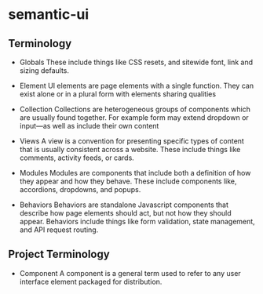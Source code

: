 # semantic-ui

## Terminology
- Globals
These include things like CSS resets, and sitewide font, link and sizing defaults.

- Element
UI elements are page elements with a single function. They can exist alone or in a plural form with elements sharing qualities

- Collection
Collections are heterogeneous groups of components which are usually found together.
For example form may extend dropdown or input—as well as include their own content

- Views
A view is a convention for presenting specific types of content that is usually consistent across a website.
These include things like comments, activity feeds, or cards.

- Modules
Modules are components that include both a definition of how they appear and how they behave.
These include components like, accordions, dropdowns, and popups.

- Behaviors
Behaviors are standalone Javascript components that describe how page elements should act,
but not how they should appear. Behaviors include things like form validation, state management, and API request routing.

## Project Terminology
- Component
A component is a general term used to refer to any user interface element packaged for distribution.

